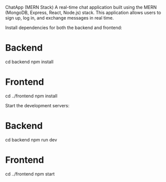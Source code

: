 ChatApp (MERN Stack)
A real-time chat application built using the MERN (MongoDB, Express, React, Node.js) stack. This application allows users to sign up, log in, and exchange messages in real time.

Install dependencies for both the backend and frontend:

# Backend
cd backend
npm install

# Frontend
cd ../frontend
npm install

Start the development servers:
# Backend
cd backend
npm run dev

# Frontend
cd ../frontend
npm start


